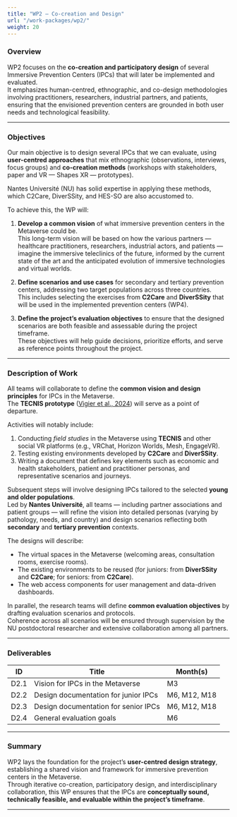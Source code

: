 ```yaml
---
title: "WP2 — Co-creation and Design"
url: "/work-packages/wp2/"
weight: 20
---
```


### Overview

WP2 focuses on the **co-creation and participatory design** of several Immersive Prevention Centers (IPCs) that will later be implemented and evaluated.  
It emphasizes human-centred, ethnographic, and co-design methodologies involving practitioners, researchers, industrial partners, and patients, ensuring that the envisioned prevention centers are grounded in both user needs and technological feasibility.

---

### Objectives

Our main objective is to design several IPCs that we can evaluate, using **user-centred approaches** that mix ethnographic (observations, interviews, focus groups) and **co-creation methods** (workshops with stakeholders, paper and VR — Shapes XR — prototypes).  

Nantes Université (NU) has solid expertise in applying these methods, which C2Care, DiverSSity, and HES-SO are also accustomed to.  

To achieve this, the WP will:

1. **Develop a common vision** of what immersive prevention centers in the Metaverse could be.  
   This long-term vision will be based on how the various partners — healthcare practitioners, researchers, industrial actors, and patients — imagine the immersive teleclinics of the future, informed by the current state of the art and the anticipated evolution of immersive technologies and virtual worlds.

2. **Define scenarios and use cases** for secondary and tertiary prevention centers, addressing two target populations across three countries.  
   This includes selecting the exercises from **C2Care** and **DiverSSity** that will be used in the implemented prevention centers (WP4).

3. **Define the project’s evaluation objectives** to ensure that the designed scenarios are both feasible and assessable during the project timeframe.  
   These objectives will help guide decisions, prioritize efforts, and serve as reference points throughout the project.

---

### Description of Work

All teams will collaborate to define the **common vision and design principles** for IPCs in the Metaverse.  
The **TECNIS prototype** ([Vigier et al., 2024](https://youtu.be/sdvYOWJwT44)) will serve as a point of departure.

Activities will notably include:

1. Conducting *field studies* in the Metaverse using **TECNIS** and other social VR platforms (e.g., VRChat, Horizon Worlds, Mesh, EngageVR).  
2. Testing existing environments developed by **C2Care** and **DiverSSity**.  
3. Writing a document that defines key elements such as economic and health stakeholders, patient and practitioner personas, and representative scenarios and journeys.

Subsequent steps will involve designing IPCs tailored to the selected **young and older populations**.  
Led by **Nantes Université**, all teams — including partner associations and patient groups — will refine the vision into detailed personas (varying by pathology, needs, and country) and design scenarios reflecting both **secondary** and **tertiary prevention** contexts.  

The designs will describe:
- The virtual spaces in the Metaverse (welcoming areas, consultation rooms, exercise rooms).  
- The existing environments to be reused (for juniors: from **DiverSSity** and **C2Care**; for seniors: from **C2Care**).  
- The web access components for user management and data-driven dashboards.

In parallel, the research teams will define **common evaluation objectives** by drafting evaluation scenarios and protocols.  
Coherence across all scenarios will be ensured through supervision by the NU postdoctoral researcher and extensive collaboration among all partners.

---

### Deliverables

| ID | Title | Month(s) |
|----|--------|-----------|
| D2.1 | Vision for IPCs in the Metaverse | M3 |
| D2.2 | Design documentation for junior IPCs | M6, M12, M18 |
| D2.3 | Design documentation for senior IPCs | M6, M12, M18 |
| D2.4 | General evaluation goals | M6 |

---

### Summary

WP2 lays the foundation for the project’s **user-centred design strategy**, establishing a shared vision and framework for immersive prevention centers in the Metaverse.  
Through iterative co-creation, participatory design, and interdisciplinary collaboration, this WP ensures that the IPCs are **conceptually sound, technically feasible, and evaluable within the project’s timeframe**.

---